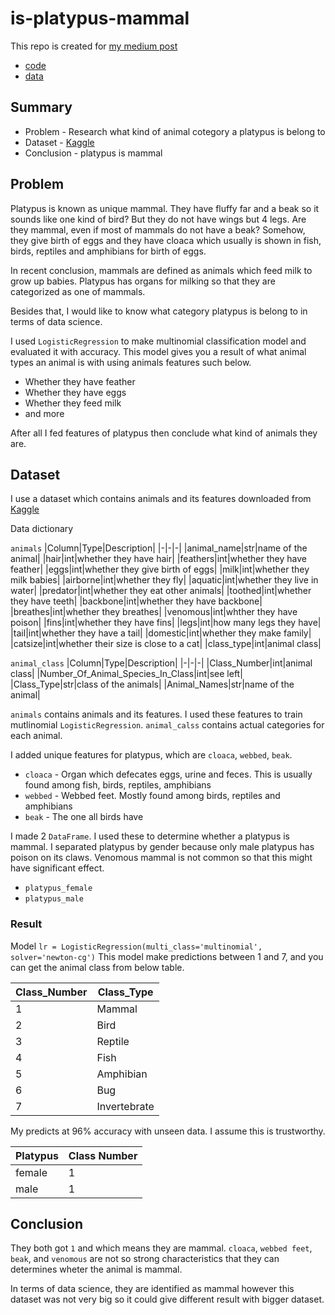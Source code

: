 # is-platypus-mammal


This repo is created for [my medium post](https://noah992.medium.com/is-platypus-mammal-data-science-8934dd9a499c)

* [code](https://github.com/noah992/is-platypus-mammal/blob/main/code/is-platypus-mammal.ipynb)
* [data](https://github.com/noah992/is-platypus-mammal/tree/main/data)

## Summary

* Problem - Research what kind of animal cotegory a platypus is belong to
* Dataset - [Kaggle](https://www.kaggle.com/uciml/zoo-animal-classification)
* Conclusion - platypus is mammal

## Problem


Platypus is known as unique mammal. They have fluffy far and a beak so it sounds like one kind of bird? But they do not have wings but 4 legs. Are they mammal, even if most of mammals do not have a beak? Somehow, they give birth of eggs and they have cloaca which usually is shown in fish, birds, reptiles and amphibians for birth of eggs.

In recent conclusion, mammals are defined as animals which feed milk to grow up babies. Platypus has organs for milking so that they are categorized as one of mammals.

Besides that, I would like to know what category platypus is belong to in terms of data science.

I used `LogisticRegression` to make multinomial classification model and evaluated it with accuracy. This model gives you a result of what animal types an animal is with using animals features such below.

* Whether they have feather
* Whether they have eggs
* Whether they feed milk
* and more

After all I fed features of platypus then conclude what kind of animals they are.

## Dataset

I use a dataset which contains animals and its features downloaded from [Kaggle](https://www.kaggle.com/uciml/zoo-animal-classification)

Data dictionary

`animals`
|Column|Type|Description|
|-|-|-|
|animal_name|str|name of the animal|
|hair|int|whether they have hair|
|feathers|int|whether they have feather|
|eggs|int|whether they give birth of eggs|
|milk|int|whether they milk babies|
|airborne|int|whether they fly|
|aquatic|int|whether they live in water|
|predator|int|whether they eat other animals|
|toothed|int|whether they have teeth|
|backbone|int|whether they have backbone|
|breathes|int|whether they breathes|
|venomous|int|whther they have poison|
|fins|int|whether they have fins|
|legs|int|how many legs they have|
|tail|int|whether they have a tail|
|domestic|int|whether they make family|
|catsize|int|whether their size is close to a cat|
|class_type|int|animal class|

`animal_class`
|Column|Type|Description|
|-|-|-|
|Class_Number|int|animal class|
|Number_Of_Animal_Species_In_Class|int|see left|
|Class_Type|str|class of the animals|
|Animal_Names|str|name of the animal|

`animals` contains animals and its features. I used these features to train mutlinomial `LogisticRegression`. `animal_calss` contains actual categories for each animal.

I added unique features for platypus, which are `cloaca`, `webbed`, `beak`.

* `cloaca` - Organ which defecates eggs, urine and feces. This is usually found among fish, birds, reptiles, amphibians
* `webbed` - Webbed feet. Mostly found among birds, reptiles and amphibians
* `beak` - The one all birds have

I made 2 `DataFrame`. I used these to determine whether a platypus is mammal. I separated platypus by gender because only male platypus has poison on its claws. Venomous mammal is not common so that this might have significant effect.

* `platypus_female`
* `platypus_male`

### Result

Model
```lr = LogisticRegression(multi_class='multinomial', solver='newton-cg')```
This model make predictions between 1 and 7, and you can get the animal class from below table.

|Class_Number|Class_Type|
|-|-|
|1|Mammal|
|2|Bird|
|3|Reptile|
|4|Fish|
|5|Amphibian|
|6|Bug|
|7|Invertebrate|

My predicts at 96% accuracy with unseen data. I assume this is trustworthy.



|Platypus|Class Number|
|-|-|
|female|1|
|male|1|

## Conclusion

They both got `1` and which means they are mammal. `cloaca`, `webbed feet`, `beak`, and `venomous` are not so strong characteristics that they can determines wheter the animal is mammal.

In terms of data science, they are identified as mammal however this dataset was not very big so it could give different result with bigger dataset.

